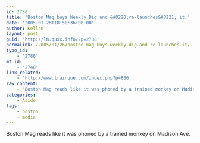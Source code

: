 ```yaml
---
id: 2788
title: 'Boston Mag buys Weekly Dig and &#8220;re-launches&#8221; it.'
date: '2005-01-26T18:58:36+00:00'
author: Kellan
layout: post
guid: 'http://lm.quxx.info/?p=2788'
permalink: /2005/01/26/boston-mag-buys-weekly-dig-and-re-launches-it/
typo_id:
    - '2786'
mt_id:
    - '2748'
link_related:
    - 'http://www.trainque.com/index.php?p=806'
raw_content:
    - 'Boston Mag reads like it was phoned by a trained monkey on Madison Ave.'
categories:
    - Aside
tags:
    - boston
    - media
---
```


Boston Mag reads like it was phoned by a trained monkey on Madison Ave.